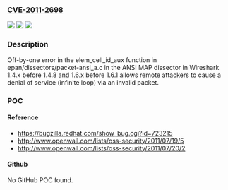 ### [CVE-2011-2698](https://cve.mitre.org/cgi-bin/cvename.cgi?name=CVE-2011-2698)
![](https://img.shields.io/static/v1?label=Product&message=n%2Fa&color=blue)
![](https://img.shields.io/static/v1?label=Version&message=n%2Fa&color=blue)
![](https://img.shields.io/static/v1?label=Vulnerability&message=n%2Fa&color=brighgreen)

### Description

Off-by-one error in the elem_cell_id_aux function in epan/dissectors/packet-ansi_a.c in the ANSI MAP dissector in Wireshark 1.4.x before 1.4.8 and 1.6.x before 1.6.1 allows remote attackers to cause a denial of service (infinite loop) via an invalid packet.

### POC

#### Reference
- https://bugzilla.redhat.com/show_bug.cgi?id=723215
- http://www.openwall.com/lists/oss-security/2011/07/19/5
- http://www.openwall.com/lists/oss-security/2011/07/20/2

#### Github
No GitHub POC found.

